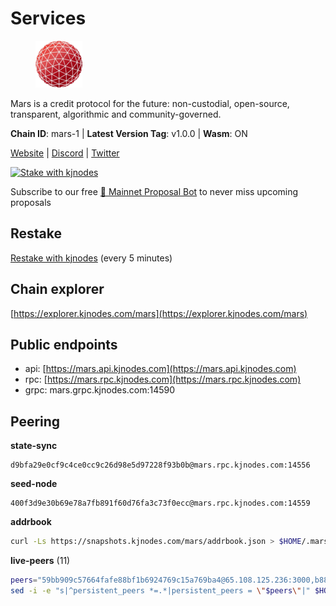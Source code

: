 # Services

<figure><img src="https://raw.githubusercontent.com/kj89/cosmos-images/main/logos/mars.png" alt=""><figcaption></figcaption></figure>

Mars is a credit protocol for the future: non-custodial,  open-source, transparent, algorithmic and community-governed.

**Chain ID**: mars-1 | **Latest Version Tag**: v1.0.0 | **Wasm**: ON

[Website](https://marsprotocol.io) | [Discord](https://discord.gg/marsprotocol) | [Twitter](https://twitter.com/mars_protocol)

[![Stake with kjnodes](https://i.ibb.co/cr44Q8j/button-stake-with-kjnodes.png)](https://restake.app/mars/marsvaloper1p9t4gr40rnpdwqacxgcqp7ffrfw908nu020g4n)

Subscribe to our free [🤖 Mainnet Proposal Bot](https://t.me/kjnodes_proposal_bot) to never miss upcoming proposals

## Restake

[Restake with kjnodes](https://restake.app/mars/marsvaloper1p9t4gr40rnpdwqacxgcqp7ffrfw908nu020g4n) (every 5 minutes)
## Chain explorer
[https://explorer.kjnodes.com/mars](https://explorer.kjnodes.com/mars)

## Public endpoints

* api: [https://mars.api.kjnodes.com](https://mars.api.kjnodes.com)
* rpc: [https://mars.rpc.kjnodes.com](https://mars.rpc.kjnodes.com)
* grpc: mars.grpc.kjnodes.com:14590

## Peering

**state-sync**

```text
d9bfa29e0cf9c4ce0cc9c26d98e5d97228f93b0b@mars.rpc.kjnodes.com:14556
```

**seed-node**

```text
400f3d9e30b69e78a7fb891f60d76fa3c73f0ecc@mars.rpc.kjnodes.com:14559
```

**addrbook**
```bash
curl -Ls https://snapshots.kjnodes.com/mars/addrbook.json > $HOME/.mars/config/addrbook.json
```

**live-peers** (11)
```bash
peers="59bb909c57664fafe88bf1b6924769c15a769ba4@65.108.125.236:3000,b88814bddfccd85289d7201bfd6fc6c4b3342ab2@178.162.165.193:36095,d9bfa29e0cf9c4ce0cc9c26d98e5d97228f93b0b@65.109.88.38:14556,931f46cc338f59222c22565e216a16f57bbb9782@95.217.164.44:26656,695add58c0b9379f42b326977ffc4bc6d7fe2100@116.202.229.240:36656,d0dbb50a474888b8bed04bf8a23ac6b8bae443ee@5.79.79.80:18095,c0e6bf4193accabc14171ce163e704dcec5ea5df@51.91.215.170:36095,32af09a8b5723864cb30b0e69dc2b0e2e5cd63d0@193.26.159.34:26656,becb82a1fbd1b539a413f19967b5148a43bc4515@159.223.55.135:26656,e33a706b8060a025d2ab1061cbe8eae9fcc30e38@15.204.207.117:26656,9ceeff8c0ea31114d668fcf01fc2f74ea5037ba8@213.32.24.201:26656"
sed -i -e "s|^persistent_peers *=.*|persistent_peers = \"$peers\"|" $HOME/.mars/config/config.toml
```
